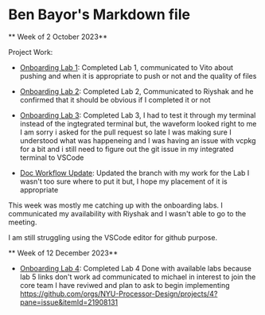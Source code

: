 # Ben Bayor's Markdown file

** Week of 2 October 2023**

Project Work:
  * [Onboarding Lab 1](https://github.com/benclockworks/onboarding-lab-1.git): Completed Lab 1, communicated to Vito about pushing and when it is appropriate to push or not and the quality of files

  * [Onboarding Lab 2](https://github.com/benclockworks/onboarding-lab-2.git): Completed Lab 2, Communicated to Riyshak and he confirmed that it should be obvious if I completed it or not 

  * [Onboarding Lab 3](https://github.com/benclockworks/onboarding-lab-3.git): Completed Lab 3, I had to test it through my terminal instead of the ingtegrated terminal but, the waveform looked right to me  I am sorry i asked for the pull request so late I was making sure I understood what was happeneing and I was having an issue with vcpkg for a bit and i still need to figure out the git issue in my integrated terminal to VSCode


  * [Doc Workflow Update](https://github.com/NYU-Processor-Design/nyu-processor-design.github.io/pull/183): Updated the branch with my work for the Lab I wasn't too sure where to put it  but, I hope my placement of it is appropriate


This week was mostly me catching up with the onboarding labs. I communicated my availability with Riyshak and I wasn't able to go to the meeting.

I am still struggling using the VSCode editor for github purpose.

** Week of 12 December 2023**
  * [Onboarding Lab 4](https://github.com/benclockworks/onboarding-lab-4): Completed Lab 4
  Done with available labs because lab 5 links don't work ad communicated to michael in interest to join the core team 
  I have reviwed and plan to ask to begin implementing https://github.com/orgs/NYU-Processor-Design/projects/4?pane=issue&itemId=21908131
